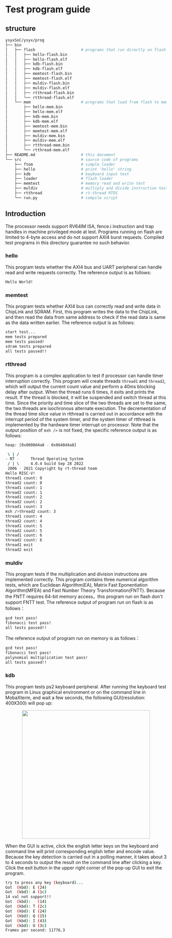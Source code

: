 
# Test program guide

## structure

```sh
ysyxSoC/ysyx/prog
├── bin
│   ├── flash                    # programs that run directly on flash
│   │   ├── hello-flash.bin
│   │   ├── hello-flash.elf
│   │   ├── kdb-flash.bin
│   │   ├── kdb-flash.elf
│   │   ├── memtest-flash.bin
│   │   ├── memtest-flash.elf
│   │   ├── muldiv-flash.bin
│   │   ├── muldiv-flash.elf
│   │   ├── rtthread-flash.bin
│   │   └── rtthread-flash.elf
│   └── mem                      # programs that load from flash to memory, need to implement fence.i
│       ├── hello-mem.bin
│       ├── hello-mem.elf
│       ├── kdb-mem.bin
│       ├── kdb-mem.elf
│       ├── memtest-mem.bin
│       ├── memtest-mem.elf
│       ├── muldiv-mem.bin
│       ├── muldiv-mem.elf
│       ├── rtthread-mem.bin
│       └── rtthread-mem.elf
├── README.md                    # this document
└── src                          # source code of programs
    ├── ftom                     # simple loader
    ├── hello                    # print 'hello' string
    ├── kdb                      # keyboard input test
    ├── loader                   # flash loader
    ├── memtest                  # memory read and write test
    ├── muldiv                   # multiply and divide instruction test
    ├── rtthread                 # rt-thread RTOS
    └── run.py                   # compile script
```

## Introduction
The processor needs support RV64IM ISA, fence.i instruction and trap handles in machine privileged mode at lest. Programs running on flash are limited to 4-byte access and do not support AXI4 burst requests. Compiled test programs in this directory guarantee no such behavior.

### hello
This program tests whether the AXI4 bus and UART peripheral can handle read and write requests correctly. The reference output is as follows:

```sh
Hello World!
```

### memtest
This program tests whether AXI4 bus can correctly read and write data in ChipLink and SDRAM. First, this program writes the data to the ChipLink, and then read the data from same address to check if the read data is same as the data written earlier. The reference output is as follows:

```sh
start test...
mem tests prepared
mem tests passed!
sdram tests prepared
all tests passed!!
```

### rtthread
This program is a complex application to test if processor can handle timer interruption correctly. This program will create threads `thread1` and `thread2`, which will output the current count value and perform a 40ms blocking delay after output. When the thread runs 6 times, it exits and prints the result. If the thread is blocked, it will be suspended and switch thread at this time. Since the priority and time slice of the two threads are set to the same, the two threads are isochronous alternate execution. The decrementation of the thread time slice value in rtthread is carried out in accordance with the interrupt period of the system timer, and the system timer of rtthread is implemented by the hardware timer interrupt on processor. Note that the output position of `msh />` is not fixed, the specific reference output is as follows:
```sh
heap: [0x8000d4a8 - 0x8640d4a8]

 \ | /
- RT -     Thread Operating System
 / | \     4.0.4 build Sep 28 2022
 2006 - 2021 Copyright by rt-thread team
Hello RISC-V!
thread1 count: 0
thread2 count: 0
thread1 count: 1
thread2 count: 1
thread1 count: 2
thread2 count: 2
thread1 count: 3
msh />thread2 count: 3
thread1 count: 4
thread2 count: 4
thread1 count: 5
thread2 count: 5
thread1 count: 6
thread2 count: 6
thread1 exit
thread2 exit
```
### muldiv
This program tests if the multiplication and division instructions are implemented correctly. This program contains three numerical algorithm tests, which are Euclidean Algorithm(EA), Matrix Fast Eponentiation Algorithm(MFEA) and Fast Number Theory Transformation(FNTT). Because the FNTT requires 64-bit memory access，this program run on flash don't support FNTT test. The reference output of program run on flash is as follows：
```sh
gcd test pass!
fibonacci test pass!
all tests passed!!
```
The reference output of program run on memory is as follows：
```sh
gcd test pass!
fibonacci test pass!
polynomial multiplication test pass!
all tests passed!!
```

### kdb
This program tests ps2 keyboard peripheral. After running the keyboard test program in Linux graphical environment or on the command line in MobaXterm, and wait a few seconds, the following GUI(resolution: 400X300) will pop up:
<p align="center"><img src="../sim/asset/kdb.png" width="400"></p>

When the GUI is active, click the english letter keys on the keyboard and command line will print corresponding english letter and encode value. Because the key detection is carried out in a polling manner, it takes about 3 to 4 seconds to output the result on the command line after clicking a key. Click the exit button in the upper right corner of the pop-up GUI to exit the program.
```sh
try to press any key (keyboard)...
Got  (kbd): E (24)
Got  (kbd): A (1c)
14 val not support!!
Got  (kbd):   (14)
Got  (kbd): T (2c)
Got  (kbd): E (24)
Got  (kbd): Q (15)
Got  (kbd): I (43)
Got  (kbd): U (3c)
Frames per second: 11776.3
```